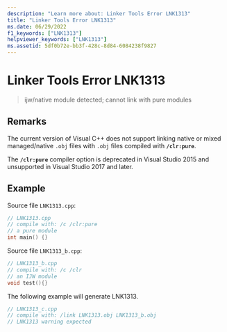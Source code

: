 ```yaml
---
description: "Learn more about: Linker Tools Error LNK1313"
title: "Linker Tools Error LNK1313"
ms.date: 06/29/2022
f1_keywords: ["LNK1313"]
helpviewer_keywords: ["LNK1313"]
ms.assetid: 5df0b72e-bb3f-428c-8d84-6084238f9827
---
```

# Linker Tools Error LNK1313

> ijw/native module detected; cannot link with pure modules

## Remarks

The current version of Visual C++ does not support linking native or mixed managed/native `.obj` files with `.obj` files compiled with **`/clr:pure`**.

The **`/clr:pure`** compiler option is deprecated in Visual Studio 2015 and unsupported in Visual Studio 2017 and later.

## Example

Source file `LNK1313.cpp`:

```cpp
// LNK1313.cpp
// compile with: /c /clr:pure
// a pure module
int main() {}
```

Source file `LNK1313_b.cpp`:

```cpp
// LNK1313_b.cpp
// compile with: /c /clr
// an IJW module
void test(){}
```

The following example will generate LNK1313.

```cpp
// LNK1313_c.cpp
// compile with: /link LNK1313.obj LNK1313_b.obj
// LNK1313 warning expected
```
